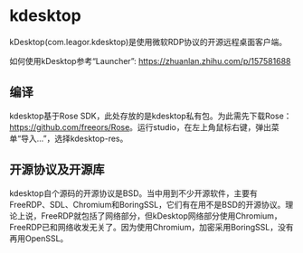 kdesktop
=================

kDesktop(com.leagor.kdesktop)是使用微软RDP协议的开源远程桌面客户端。


如何使用kDesktop参考“Launcher”: <https://zhuanlan.zhihu.com/p/157581688>

## 编译
kdesktop基于Rose SDK，此处存放的是kdesktop私有包。为此需先下载Rose：<https://github.com/freeors/Rose>。运行studio，在左上角鼠标右键，弹出菜单“导入...”，选择kdesktop-res。

## 开源协议及开源库
kdesktop自个源码的开源协议是BSD。当中用到不少开源软件，主要有FreeRDP、SDL、Chromium和BoringSSL，它们有在用不是BSD的开源协议。理论上说，FreeRDP就包括了网络部分，但kDesktop网络部分使用Chromium，FreeRDP已和网络收发无关了。因为使用Chromium，加密采用BoringSSL，没有再用OpenSSL。